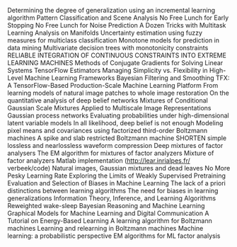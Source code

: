 Determining the degree of generalization using an incremental learning algorithm
Pattern Classification and Scene Analysis
No Free Lunch for Early Stopping
No Free Lunch for Noise Prediction
A Dozen Tricks with Multitask Learning
Analysis on Manifolds
Uncertainty estimation using fuzzy measures for multiclass classification
Monotone models for prediction in data mining
Multivariate decision trees with monotonicity constraints
RELIABLE INTEGRATION OF CONTINUOUS CONSTRAINTS INTO EXTREME LEARNING MACHINES
Methods of Conjugate Gradients for Solving Linear Systems
TensorFlow Estimators Managing Simplicity vs. Flexibility in High-Level Machine Learning Frameworks
Bayesian Filtering and Smoothing
TFX: A TensorFlow-Based Production-Scale Machine Learning Platform
From learning models of natural image patches to whole image restoration
On the quantitative analysis of deep belief networks
Mixtures of Conditional Gaussian Scale Mixtures Applied to Multiscale Image Representations
Gaussian process networks
Evaluating probabilities under high-dimensional latent variable models
In all likelihood, deep belief is not enough
Modeling pixel means and covariances using factorized third-order Boltzmann machines
A spike and slab restricted Boltzmann machine
SHORTEN simple lossless and nearlossless waveform compression
Deep mixtures of factor analysers
The EM algorithm for mixtures of factor analyzers
Mixture of factor analyzers Matlab implementation (http://lear.inrialpes.fr/ verbeek/code)
Natural images, Gaussian mixtures and dead leaves
No More Pesky Learning Rate
Exploring the Limits of Weakly Supervised Pretraining
Evaluation and Selection of Biases in Machine Learning
The lack of a priori distinctions between learning algorithms
The need for biases in learning generalizations
Information Theory, Inference, and Learning Algorithms
Reweighted wake-sleep
Bayesian Reasoning and Machine Learning
Graphical Models for Machine Learning and Digital Communication
A Tutorial on Energy-Based Learning 
A learning algorithm for Boltzmann machines
Learning and relearning in Boltzmann machines
Machine learning: a probabilistic perspective
EM algorithms for ML factor analysis